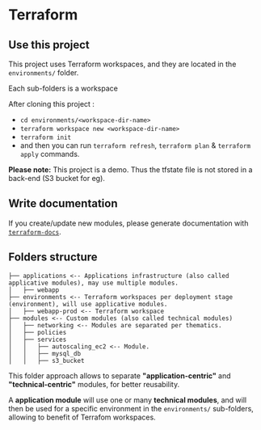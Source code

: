 # Terraform

## Use this project

This project uses Terraform workspaces, and they are located in the `environments/` folder.

Each sub-folders is a workspace

After cloning this project :

- `cd environments/<workspace-dir-name>`
- `terraform workspace new <workspace-dir-name>`
- `terraform init`
- and then you can run `terraform refresh`, `terraform plan` & `terraform apply` commands.

**Please note:** This project is a demo. Thus the tfstate file is not stored in a back-end (S3 bucket for eg).

## Write documentation

If you create/update new modules, please generate documentation with [`terraform-docs`](https://github.com/terraform-docs/terraform-docs).

## Folders structure

```
├── applications <-- Applications infrastructure (also called applicative modules), may use multiple modules.
│   ├── webapp
├── environments <-- Terraform workspaces per deployment stage (environment), will use applicative modules.
│   ├── webapp-prod <-- Terraform workspace
├── modules <-- Custom modules (also called technical modules)
│   ├── networking <-- Modules are separated per thematics.
│   ├── policies
│   ├── services
│   │   ├── autoscaling_ec2 <-- Module.
│   │   ├── mysql_db
│   │   ├── s3_bucket
```

This folder approach allows to separate **"application-centric"** and **"technical-centric"** modules, for better reusability.

A **application module** will use one or many **technical modules**, and will then be used for a specific environment in the `environments/` sub-folders, allowing to benefit of Terrafom workspaces.
